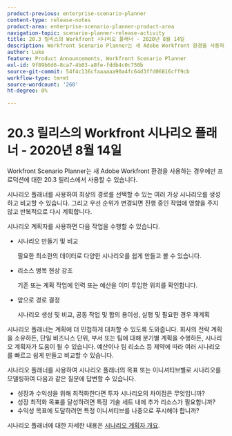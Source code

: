 ```yaml
---
product-previous: enterprise-scenario-planner
content-type: release-notes
product-area: enterprise-scenario-planner-product-area
navigation-topic: scenario-planner-release-activity
title: 20.3 릴리스의 Workfront 시나리오 플래너 - 2020년 8월 14일
description: Workfront Scenario Planner는 새 Adobe Workfront 환경을 사용하는 경우에만 프로덕션에 대한 20.3 릴리스에서 사용할 수 있습니다.
author: Luke
feature: Product Announcements, Workfront Scenario Planner
exl-id: 9f89b6d6-8ca7-4b03-a8fe-fddb4c0c750b
source-git-commit: 54f4c136cfaaaaaa90a4fc64d3ffd06816cff9cb
workflow-type: tm+mt
source-wordcount: '260'
ht-degree: 0%

---
```


# 20.3 릴리스의 Workfront 시나리오 플래너 - 2020년 8월 14일

Workfront Scenario Planner는 새 Adobe Workfront 환경을 사용하는 경우에만 프로덕션에 대한 20.3 릴리스에서 사용할 수 있습니다.

시나리오 플래너를 사용하여 최상의 경로를 선택할 수 있는 여러 가상 시나리오를 생성하고 비교할 수 있습니다. 그리고 우선 순위가 변경되면 진행 중인 작업에 영향을 주지 않고 반복적으로 다시 계획합니다.

시나리오 계획자를 사용하면 다음 작업을 수행할 수 있습니다.

* 시나리오 만들기 및 비교

   필요한 최소한의 데이터로 다양한 시나리오를 쉽게 만들고 볼 수 있습니다.

* 리소스 병목 현상 강조

   기존 또는 계획 작업에 인력 또는 예산을 이미 투입한 위치를 확인합니다.

* 앞으로 경로 결정

   시나리오 생성 및 비교, 공동 작업 및 합의 용이성, 실행 및 필요한 경우 재계획

시나리오 플래너는 계획에 더 민첩하게 대처할 수 있도록 도와줍니다. 회사의 전략 계획을 소유하든, 단일 비즈니스 단위, 부서 또는 팀에 대해 분기별 계획을 수행하든, 시나리오 계획자가 도움이 될 수 있습니다. 예산이나 팀 리소스 등 제약에 따라 여러 시나리오를 빠르고 쉽게 만들고 비교할 수 있습니다.

시나리오 플래너를 사용하여 시나리오 플래너의 목표 또는 이니셔티브별로 시나리오를 모델링하여 다음과 같은 질문에 답변할 수 있습니다.

* 성장과 수익성을 위해 최적화한다면 투자 시나리오의 차이점은 무엇입니까?
* 성장 최적화 목표를 달성하려면 특정 기술 세트 내에 추가 리소스가 필요합니까?
* 수익성 목표에 도달하려면 특정 이니셔티브를 나중으로 푸시해야 합니까?

시나리오 플래너에 대한 자세한 내용은 [시나리오 계획자 개요](../../../scenario-planner/scenario-planner-overview.md).
